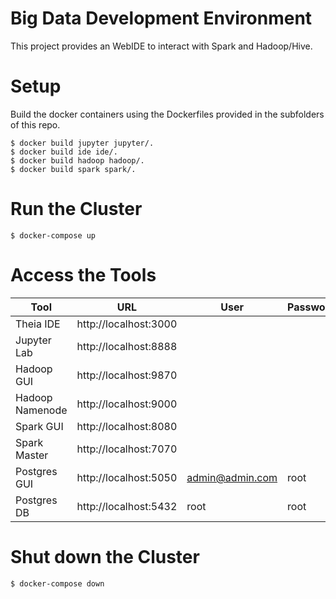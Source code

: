 # Big Data Development Environment

This project provides an WebIDE to interact with Spark and Hadoop/Hive.

# Setup

Build the docker containers using the Dockerfiles provided in the subfolders of this repo.

    $ docker build jupyter jupyter/.
    $ docker build ide ide/.
    $ docker build hadoop hadoop/.
    $ docker build spark spark/.

# Run the Cluster

    $ docker-compose up

# Access the Tools

|Tool|URL|User|Password|
|-|-|-|-|
|Theia IDE|http://localhost:3000|||
|Jupyter Lab|http://localhost:8888|||
|Hadoop GUI|http://localhost:9870|||
|Hadoop Namenode|http://localhost:9000||
|Spark GUI|http://localhost:8080|||
|Spark Master|http://localhost:7070|||
|Postgres GUI|http://localhost:5050|admin@admin.com|root|
|Postgres DB|http://localhost:5432|root|root|

# Shut down the Cluster

    $ docker-compose down